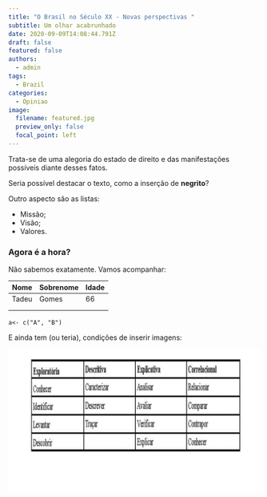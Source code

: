 ```yaml
---
title: "O Brasil no Século XX - Novas perspectivas "
subtitle: Um olhar acabrunhado
date: 2020-09-09T14:08:44.791Z
draft: false
featured: false
authors:
  - admin
tags:
  - Brazil
categories:
  - Opiniao
image:
  filename: featured.jpg
  preview_only: false
  focal_point: left
---
```

Trata-se de uma alegoria do estado de direito e das manifestações possíveis diante desses fatos. 

Seria possível destacar o texto, como a inserção de **negrito**? 

Outro aspecto são as listas: 

* Missão;
* Visão; 
* Valores. 

### Agora é a hora?

Não sabemos exatamente. Vamos acompanhar: 

| Nome  | Sobrenome | Idade |
| ----- | --------- | ----- |
| Tadeu | Gomes     | 66    |
|       |           |       |
|       |           |       |

`a<- c("A", "B")`

E ainda tem (ou teria), condições de inserir imagens: 

![x](objetivos.jpg "Calendário Covid")